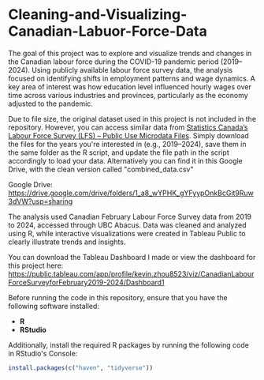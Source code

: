 # Cleaning-and-Visualizing-Canadian-Labuor-Force-Data

The goal of this project was to explore and visualize trends and changes in the Canadian labour force during the COVID-19 pandemic period (2019–2024). Using publicly available labour force survey data, the analysis focused on identifying shifts in employment patterns and wage dynamics. A key area of interest was how education level influenced hourly wages over time across various industries and provinces, particularly as the economy adjusted to the pandemic.

Due to file size, the original dataset used in this project is not included in the repository. However, you can access similar data from [Statistics Canada’s Labour Force Survey (LFS) – Public Use Microdata Files](https://www23.statcan.gc.ca/imdb/p2SV.pl?Function=getInstanceList&Id=1567657). Simply download the files for the years you're interested in (e.g., 2019–2024), save them in the same folder as the R script, and update the file path in the script accordingly to load your data. Alternatively you can find it in this Google Drive, with the clean version called "combined_data.csv"

Google Drive: https://drive.google.com/drive/folders/1_a8_wYPHK_gYFyypOnkBcGit9Ruw3dVW?usp=sharing

The analysis used Canadian February Labour Force Survey data from 2019 to 2024, accessed through UBC Abacus. Data was cleaned and analyzed using R, while interactive visualizations were created in Tableau Public to clearly illustrate trends and insights.

You can download the Tableau Dashboard I made or view the dashboard for this project here: https://public.tableau.com/app/profile/kevin.zhou8523/viz/CanadianLabourForceSurveyforFebruary2019-2024/Dashboard1

Before running the code in this repository, ensure that you have the following software installed:

- **R** 
- **RStudio**

Additionally, install the required R packages by running the following code in RStudio's Console:

```r
install.packages(c("haven", "tidyverse"))
